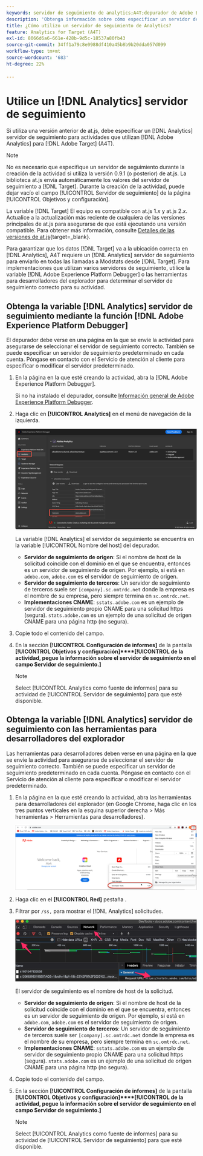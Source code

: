 ```yaml
---
keywords: servidor de seguimiento de analytics;A4T;depurador de Adobe Experience Cloud;depurador de Adobe Experience Platform;fuente de informes;herramientas para desarrolladores
description: 'Obtenga información sobre cómo especificar un servidor de seguimiento de Analytics para las actividades que usan Analytics para [!DNL Target] (A4T) si utiliza una versión anterior de at.js. '
title: ¿Cómo utilizo un servidor de seguimiento de Analytics?
feature: Analytics for Target (A4T)
exl-id: 8066d6a6-661e-428b-9d5c-18537a80fb43
source-git-commit: 34ff1a79c8e0988df410a45b8b9b20dda057d099
workflow-type: tm+mt
source-wordcount: '683'
ht-degree: 22%

---
```


# Utilice un [!DNL Analytics] servidor de seguimiento

Si utiliza una versión anterior de at.js, debe especificar un [!DNL Analytics] servidor de seguimiento para actividades que utilizan [!DNL Adobe Analytics] para [!DNL Adobe Target] (A4T).

>[!NOTE]
>
>No es necesario que especifique un servidor de seguimiento durante la creación de la actividad si utiliza la versión 0.9.1 (o posterior) de at.js. La biblioteca at.js envía automáticamente los valores del servidor de seguimiento a [!DNL Target]. Durante la creación de la actividad, puede dejar vacío el campo [!UICONTROL Servidor de seguimiento] de la página [!UICONTROL Objetivos y configuración].
>
>La variable [!DNL Target] El equipo es compatible con at.js 1.*x* y at.js 2.*x*. Actualice a la actualización más reciente de cualquiera de las versiones principales de at.js para asegurarse de que está ejecutando una versión compatible. Para obtener más información, consulte [Detalles de las versiones de at.js](https://developer.adobe.com/target/implement/client-side/atjs/target-atjs-versions/){target=_blank}.

Para garantizar que los datos [!DNL Target] va a la ubicación correcta en [!DNL Analytics], A4T requiere un [!DNL Analytics] servidor de seguimiento para enviarlo en todas las llamadas a Modstats desde [!DNL Target]. Para implementaciones que utilizan varios servidores de seguimiento, utilice la variable [!DNL Adobe Experience Platform Debugger] o las herramientas para desarrolladores del explorador para determinar el servidor de seguimiento correcto para su actividad.

## Obtenga la variable [!DNL Analytics] servidor de seguimiento mediante la función [!DNL Adobe Experience Platform Debugger]

El depurador debe verse en una página en la que se envíe la actividad para asegurarse de seleccionar el servidor de seguimiento correcto. También se puede especificar un servidor de seguimiento predeterminado en cada cuenta. Póngase en contacto con el Servicio de atención al cliente para especificar o modificar el servidor predeterminado.

1. En la página en la que esté creando la actividad, abra la [!DNL Adobe Experience Platform Debugger].

   Si no ha instalado el depurador, consulte [Información general de Adobe Experience Platform Debugger](https://experienceleague.adobe.com/docs/platform-learn/data-collection/debugger/overview.html).

1. Haga clic en **[!UICONTROL Analytics]** en el menú de navegación de la izquierda.

   ![](assets/Screen_DebuggerTrackServ.png)

   La variable [!DNL Analytics] el servidor de seguimiento se encuentra en la variable [!UICONTROL Nombre del host] del depurador.

   * **Servidor de seguimiento de origen**: Si el nombre de host de la solicitud coincide con el dominio en el que se encuentra, entonces es un servidor de seguimiento de origen. Por ejemplo, si está en `adobe.com`, `adobe.com` es el servidor de seguimiento de origen.
   * **Servidor de seguimiento de terceros**: Un servidor de seguimiento de terceros suele ser `[company].sc.omtrdc.net` donde la empresa es el nombre de su empresa, pero siempre termina en `sc.omtrdc.net`.
   * **Implementaciones CNAME**: `sstats.adobe.com` es un ejemplo de servidor de seguimiento propio CNAME para una solicitud https (segura). `stats.adobe.com` es un ejemplo de una solicitud de origen CNAME para una página http (no segura).

1. Copie todo el contenido del campo.

1. En la sección **[!UICONTROL Configuración de informes]** de la pantalla **[!UICONTROL Objetivos y configuración]****[!UICONTROL de la actividad, pegue la información sobre el servidor de seguimiento en el campo Servidor de seguimiento.]**

   >[!NOTE]
   >
   >Select [!UICONTROL Analytics como fuente de informes] para su actividad de [!UICONTROL Servidor de seguimiento] para que esté disponible.

## Obtenga la variable [!DNL Analytics] servidor de seguimiento con las herramientas para desarrolladores del explorador

Las herramientas para desarrolladores deben verse en una página en la que se envíe la actividad para asegurarse de seleccionar el servidor de seguimiento correcto. También se puede especificar un servidor de seguimiento predeterminado en cada cuenta. Póngase en contacto con el Servicio de atención al cliente para especificar o modificar el servidor predeterminado.

1. En la página en la que esté creando la actividad, abra las herramientas para desarrolladores del explorador (en Google Chrome, haga clic en los tres puntos verticales en la esquina superior derecha > Más herramientas > Herramientas para desarrolladores).

   ![Herramientas para desarrolladores Chrome](/help/main/c-integrating-target-with-mac/a4t/assets/chrome-dev-tools.png)

1. Haga clic en el **[!UICONTROL Red]** pestaña .

1. Filtrar por `/ss,` para mostrar el [!DNL Analytics] solicitudes.

   ![Herramientas para desarrolladores Chrome con búsqueda /ss](/help/main/c-integrating-target-with-mac/a4t/assets/chrome-search.png)

   El servidor de seguimiento es el nombre de host de la solicitud.

   * **Servidor de seguimiento de origen**: Si el nombre de host de la solicitud coincide con el dominio en el que se encuentra, entonces es un servidor de seguimiento de origen. Por ejemplo, si está en `adobe.com`, `adobe.com` es el servidor de seguimiento de origen.
   * **Servidor de seguimiento de terceros**: Un servidor de seguimiento de terceros suele ser `[company].sc.omtrdc.net` donde la empresa es el nombre de su empresa, pero siempre termina en `sc.omtrdc.net`.
   * **Implementaciones CNAME**: `sstats.adobe.com` es un ejemplo de servidor de seguimiento propio CNAME para una solicitud https (segura). `stats.adobe.com` es un ejemplo de una solicitud de origen CNAME para una página http (no segura).

1. Copie todo el contenido del campo.

1. En la sección **[!UICONTROL Configuración de informes]** de la pantalla **[!UICONTROL Objetivos y configuración]****[!UICONTROL de la actividad, pegue la información sobre el servidor de seguimiento en el campo Servidor de seguimiento.]**

   >[!NOTE]
   >
   >Select [!UICONTROL Analytics como fuente de informes] para su actividad de [!UICONTROL Servidor de seguimiento] para que esté disponible.
